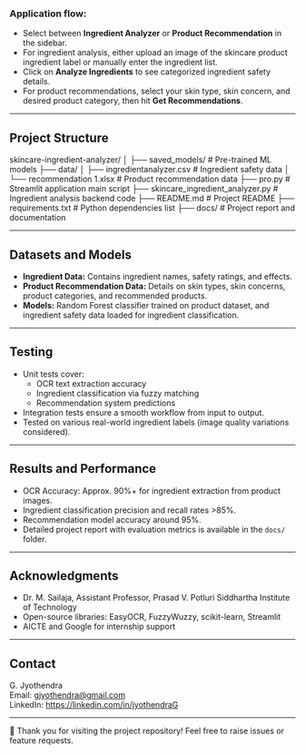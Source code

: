 
### Application flow:

- Select between **Ingredient Analyzer** or **Product Recommendation** in the sidebar.
- For ingredient analysis, either upload an image of the skincare product ingredient label or manually enter the ingredient list.
- Click on **Analyze Ingredients** to see categorized ingredient safety details.
- For product recommendations, select your skin type, skin concern, and desired product category, then hit **Get Recommendations**.

---

## Project Structure
skincare-ingredient-analyzer/
│
├── saved_models/ # Pre-trained ML models
├── data/
│ ├── ingredientanalyzer.csv # Ingredient safety data
│ └── recommendation 1.xlsx # Product recommendation data
├── pro.py # Streamlit application main script
├── skincare_ingredient_analyzer.py # Ingredient analysis backend code
├── README.md # Project README
├── requirements.txt # Python dependencies list
├── docs/ # Project report and documentation

---

## Datasets and Models

- **Ingredient Data:** Contains ingredient names, safety ratings, and effects.
- **Product Recommendation Data:** Details on skin types, skin concerns, product categories, and recommended products.
- **Models:** Random Forest classifier trained on product dataset, and ingredient safety data loaded for ingredient classification.

---

## Testing

- Unit tests cover:
  - OCR text extraction accuracy
  - Ingredient classification via fuzzy matching
  - Recommendation system predictions
- Integration tests ensure a smooth workflow from input to output.
- Tested on various real-world ingredient labels (image quality variations considered).

---

## Results and Performance

- OCR Accuracy: Approx. 90%+ for ingredient extraction from product images.
- Ingredient classification precision and recall rates >85%.
- Recommendation model accuracy around 95%.
- Detailed project report with evaluation metrics is available in the `docs/` folder.

---

## Acknowledgments

- Dr. M. Sailaja, Assistant Professor, Prasad V. Potluri Siddhartha Institute of Technology  
- Open-source libraries: EasyOCR, FuzzyWuzzy, scikit-learn, Streamlit  
- AICTE and Google for internship support  

---

## Contact

G. Jyothendra  
Email: gjyothendra@gmail.com  
LinkedIn: https://linkedin.com/in/jyothendraG  

---

🎉 Thank you for visiting the project repository! Feel free to raise issues or feature requests.
